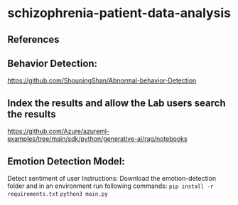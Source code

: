 # schizophrenia-patient-data-analysis

## References
## Behavior Detection:

https://github.com/ShoupingShan/Abnormal-behavior-Detection 

## Index the results and allow the Lab users search the results

https://github.com/Azure/azureml-examples/tree/main/sdk/python/generative-ai/rag/notebooks

## Emotion Detection Model:
Detect sentiment of user
Instructions: 
Download the emotion-detection folder and in an environment run following commands:
 ```pip install -r requirements.txt```
 ```python3 main.py```
